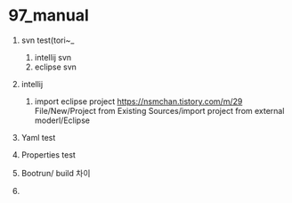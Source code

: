 # 97_manual


01. svn test(tori~_
    01) intellij svn
    02) eclipse svn
    
02. intellij
    01) import eclipse project
    https://nsmchan.tistory.com/m/29
    File/New/Project from Existing Sources/import project from external moderl/Eclipse
    
03. Yaml test
04. Properties test
05. Bootrun/ build 차이
06. 
